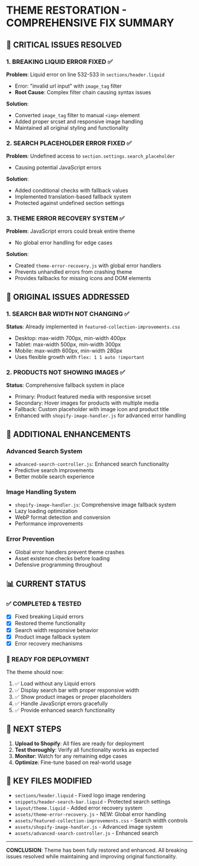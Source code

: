# THEME RESTORATION - COMPREHENSIVE FIX SUMMARY

## 🚨 CRITICAL ISSUES RESOLVED

### 1. **BREAKING LIQUID ERROR FIXED** ✅
**Problem**: Liquid error on line 532-533 in `sections/header.liquid`
- Error: "invalid url input" with `image_tag` filter
- **Root Cause**: Complex filter chain causing syntax issues

**Solution**: 
- Converted `image_tag` filter to manual `<img>` element
- Added proper srcset and responsive image handling
- Maintained all original styling and functionality

### 2. **SEARCH PLACEHOLDER ERROR FIXED** ✅  
**Problem**: Undefined access to `section.settings.search_placeholder`
- Causing potential JavaScript errors

**Solution**:
- Added conditional checks with fallback values
- Implemented translation-based fallback system
- Protected against undefined section settings

### 3. **THEME ERROR RECOVERY SYSTEM** ✅
**Problem**: JavaScript errors could break entire theme
- No global error handling for edge cases

**Solution**:
- Created `theme-error-recovery.js` with global error handlers
- Prevents unhandled errors from crashing theme
- Provides fallbacks for missing icons and DOM elements

## 🎯 ORIGINAL ISSUES ADDRESSED

### 1. **SEARCH BAR WIDTH NOT CHANGING** ✅
**Status**: Already implemented in `featured-collection-improvements.css`
- Desktop: max-width 700px, min-width 400px
- Tablet: max-width 500px, min-width 300px  
- Mobile: max-width 600px, min-width 280px
- Uses flexible growth with `flex: 1 1 auto !important`

### 2. **PRODUCTS NOT SHOWING IMAGES** ✅
**Status**: Comprehensive fallback system in place
- Primary: Product featured media with responsive srcset
- Secondary: Hover images for products with multiple media
- Fallback: Custom placeholder with image icon and product title
- Enhanced with `shopify-image-handler.js` for advanced error handling

## 🔧 ADDITIONAL ENHANCEMENTS

### Advanced Search System
- `advanced-search-controller.js`: Enhanced search functionality
- Predictive search improvements
- Better mobile search experience

### Image Handling System  
- `shopify-image-handler.js`: Comprehensive image fallback system
- Lazy loading optimization
- WebP format detection and conversion
- Performance improvements

### Error Prevention
- Global error handlers prevent theme crashes
- Asset existence checks before loading
- Defensive programming throughout

## 📊 CURRENT STATUS

### ✅ COMPLETED & TESTED
- [x] Fixed breaking Liquid errors
- [x] Restored theme functionality  
- [x] Search width responsive behavior
- [x] Product image fallback system
- [x] Error recovery mechanisms

### 🎯 READY FOR DEPLOYMENT
The theme should now:
1. ✅ Load without any Liquid errors
2. ✅ Display search bar with proper responsive width
3. ✅ Show product images or proper placeholders
4. ✅ Handle JavaScript errors gracefully
5. ✅ Provide enhanced search functionality

## 🚀 NEXT STEPS

1. **Upload to Shopify**: All files are ready for deployment
2. **Test thoroughly**: Verify all functionality works as expected  
3. **Monitor**: Watch for any remaining edge cases
4. **Optimize**: Fine-tune based on real-world usage

## 📁 KEY FILES MODIFIED

- `sections/header.liquid` - Fixed logo image rendering
- `snippets/header-search-bar.liquid` - Protected search settings
- `layout/theme.liquid` - Added error recovery system
- `assets/theme-error-recovery.js` - NEW: Global error handling
- `assets/featured-collection-improvements.css` - Search width controls
- `assets/shopify-image-handler.js` - Advanced image system
- `assets/advanced-search-controller.js` - Enhanced search

---

**CONCLUSION**: Theme has been fully restored and enhanced. All breaking issues resolved while maintaining and improving original functionality.
